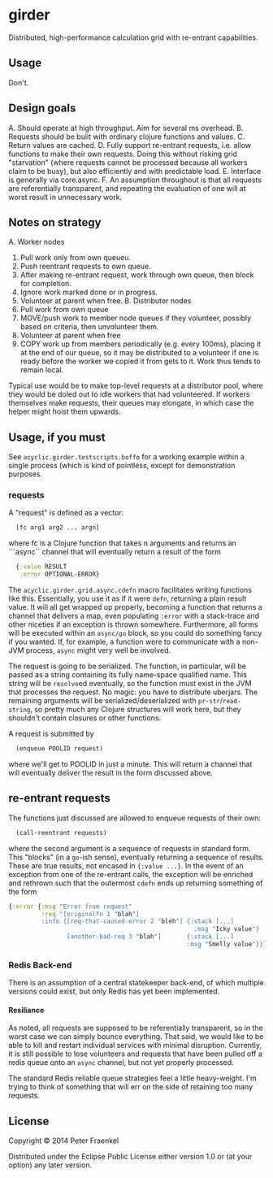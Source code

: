 # girder

Distributed, high-performance calculation grid with re-entrant capabilities.

## Usage

Don't.

## Design goals

A. Should operate at high throughput.  Aim for several ms overhead.
B. Requests should be built with ordinary clojure functions and values.
C. Return values are cached.
D. Fully support re-entrant requests, i.e. allow functions to make their own requests.  Doing this
   without risking grid "starvation" (where requests cannot be processed because all workers claim to be
   busy), but also efficiently and with predictable load.
E. Interface is generally via core.async.
F. An assumption throughout is that all requests are referentially transparent, and repeating the
   evaluation of one will at worst result in unnecessary work.

## Notes on strategy

A. Worker nodes
   1. Pull work only from own queueu.
   2. Push reentrant requests to own queue.
   3. After making re-entrant request, work through own queue, then block for completion.
   4. Ignore work marked done or in progress.
   5. Volunteer at parent when free.
 B. Distributor nodes
   1. Pull work from own queue
   2. MOVE/push work to member node queues if they volunteer, possibly based on criteria, then unvolunteer them.
   3. Volunteer at parent when free
   4. COPY work up from members periodically (e.g. every 100ms), placing it at the end of our queue,
      so it may be distributed to a volunteer if one is ready before
      the worker we copied it from gets to it.  Work thus tends to remain local.

Typical use would be to make top-level requests at a distributor pool, where they would be doled out to
idle workers that had volunteered.  If workers themselves make requests, their queues may elongate, in which
case the helper might hoist them upwards.

## Usage, if you must

See ```acyclic.girder.testscripts.boffo``` for a working example within a single process (which is kind of
pointless, except for demonstration purposes.

### requests

A "request" is defined as a vector:
~~~.clj
  [fc arg1 arg2 ... argn]
~~~
where fc is a Clojure function that takes n arguments and returns an ```async`` channel that will eventually
return a result of the form

~~~.clj
  {:value RESULT
   :error OPTIONAL-ERROR}
~~~

The ```acyclic.girder.grid.async.cdefn``` macro facilitates writing functions like this.  Essentially, you
use it as if it were ```defn```, returning a plain result value.  It will all get wrapped up properly, becoming
a function that returns a channel that delivers a map, even populating ```:error``` with a stack-trace and other niceties if
an exception is thrown somewhere.  Furthermore, all forms will be executed within an ```async/go``` block, so
you could do something fancy if you wanted.  If, for example, a function
were to communicate with a non-JVM process, ```async``` might very well be
involved.

The request is going to be serialized.  The function, in particular, will be passed as a string containing its
fully name-space qualified name.  This string will be ```resolve```ed eventually, so the function must
exist in the JVM that processes the request.  No magic: you have to distribute uberjars.  The remaining arguments
will be serialized/deserialized with ```pr-str```/```read-string```, so pretty much any Clojure structures will
work here, but they shouldn't contain closures or other functions.

A request is submitted by
~~~.clj
  (enqueue POOLID request)
~~~
where we'll get to POOLID in just a minute.  This will return a channel that will eventually deliver the result in
the form discussed above.

## re-entrant requests

The functions just discussed are allowed to enqueue requests of their own:
~~~.clj
  (call-reentrant requests)
~~~
where the second argument is a sequence of requests in standard form.  This
"blocks" (in a ```go```-ish sense), eventually returning a sequence of results.
These are true results, not encased in ```{:value ...}```.  In the event of
an exception from one of the re-entrant calls, the exception will be enriched
and rethrown such that the outermost ```cdefn``` ends up returning something of the form
~~~.clj
{:error {:msg "Error from request"
         :req "[originalfn 1 "blah"]
		 :info {[req-that-caused-error 2 "bleh"] {:stack [...]
		                                           :msg "Icky value"}
	            [another-bad-req 3 "blah"]       {:stack [...]
		                                         :msg "Smelly value"}}}}
~~~												 





### Redis Back-end

There is an assumption of a central statekeeper back-end, of which multiple versions could exist, but
only Redis has yet been implemented.



#### Resiliance

As noted, all requests are supposed to be referentially transparent, so in the worst case we can simply
bounce everything.  That said, we would like to be able to kill and restart individual services with
minimal disruption.  Currently, it is still possible to lose volunteers and requests that have been pulled off
a redis queue onto an ```async``` channel, but not yet properly processed.

The standard Redis reliable queue strategies feel a little heavy-weight.  I'm trying to think of something that will
err on the side of retaining too many requests.

## License

Copyright © 2014 Peter Fraenkel

Distributed under the Eclipse Public License either version 1.0 or (at
your option) any later version.
